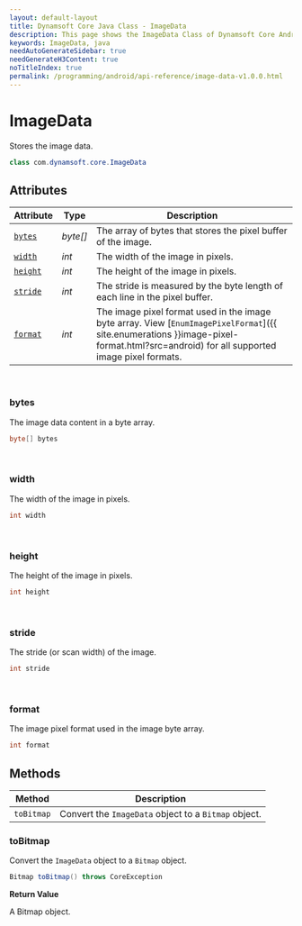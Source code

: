 ```yaml
---
layout: default-layout
title: Dynamsoft Core Java Class - ImageData
description: This page shows the ImageData Class of Dynamsoft Core Android Edition v2.x.
keywords: ImageData, java
needAutoGenerateSidebar: true
needGenerateH3Content: true
noTitleIndex: true
permalink: /programming/android/api-reference/image-data-v1.0.0.html
---
```


# ImageData

Stores the image data.  

```java
class com.dynamsoft.core.ImageData
```  

## Attributes

| Attribute | Type | Description |
|---------- | ---- | ----------- |
| [`bytes`](#bytes) | *byte[]* | The array of bytes that stores the pixel buffer of the image. |
| [`width`](#width) | *int* | The width of the image in pixels. |
| [`height`](#height) | *int* | The height of the image in pixels. |
| [`stride`](#stride) | *int* | The stride is measured by the byte length of each line in the pixel buffer. |
| [`format`](#format) | *int* | The image pixel format used in the image byte array. View [`EnumImagePixelFormat`]({{ site.enumerations }}image-pixel-format.html?src=android) for all supported image pixel formats. |

&nbsp;

### bytes

The image data content in a byte array.

```java
byte[] bytes
```

&nbsp;

### width

The width of the image in pixels.  

```java
int width
```

&nbsp;

### height

The height of the image in pixels.  

```java
int height
```

&nbsp;

### stride

The stride (or scan width) of the image.

```java
int stride
```

&nbsp;

### format

The image pixel format used in the image byte array.

```java
int format
```

## Methods

| Method | Description |
| ------ | ----------- |
| `toBitmap` | Convert the `ImageData` object to a `Bitmap` object. |

### toBitmap

Convert the `ImageData` object to a `Bitmap` object.

```java
Bitmap toBitmap() throws CoreException
```

**Return Value**

A Bitmap object.
